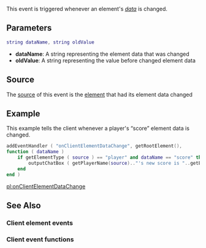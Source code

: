 This event is triggered whenever an element's *[data](/docs/element_data.md "wikilink")* is changed.

Parameters
----------

``` lua
string dataName, string oldValue
```

-   **dataName**: A string representing the element data that was changed
-   **oldValue**: A string representing the value before changed element data

Source
------

The [source](/docs/event_system#event_source.md "wikilink") of this event is the [element](/docs/element.md "wikilink") that had its element data changed

Example
-------

This example tells the client whenever a player's “score” element data is changed.

``` lua
addEventHandler ( "onClientElementDataChange", getRootElement(),
function ( dataName )
    if getElementType ( source ) == "player" and dataName == "score" then
        outputChatBox ( getPlayerName(source).."'s new score is "..getElementData (source, "score").."!" )
    end
end )
```

[pl:onClientElementDataChange](/docs/pl:onclientelementdatachange.md "wikilink")

See Also
--------

### Client element events

### Client event functions
